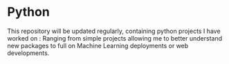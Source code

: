 # Python

This repository will be updated regularly, containing python projects I have worked on :
Ranging from simple projects allowing me to better understand new packages to full on Machine Learning deployments or web developments. 
